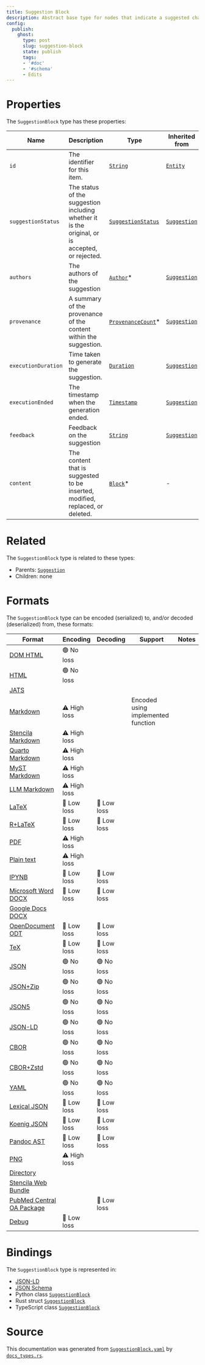 ```yaml
---
title: Suggestion Block
description: Abstract base type for nodes that indicate a suggested change to block content.
config:
  publish:
    ghost:
      type: post
      slug: suggestion-block
      state: publish
      tags:
      - '#doc'
      - '#schema'
      - Edits
---
```


# Properties

The `SuggestionBlock` type has these properties:

| Name                | Description                                                                                     | Type                                                                                    | Inherited from                                                             | `JSON-LD @id`                                | Aliases                                    |
| ------------------- | ----------------------------------------------------------------------------------------------- | --------------------------------------------------------------------------------------- | -------------------------------------------------------------------------- | -------------------------------------------- | ------------------------------------------ |
| `id`                | The identifier for this item.                                                                   | [`String`](https://stencila.ghost.io/docs/reference/schema/string)                      | [`Entity`](https://stencila.ghost.io/docs/reference/schema/entity)         | [`schema:id`](https://schema.org/id)         | -                                          |
| `suggestionStatus`  | The status of the suggestion including whether it is the original, or is accepted, or rejected. | [`SuggestionStatus`](https://stencila.ghost.io/docs/reference/schema/suggestion-status) | [`Suggestion`](https://stencila.ghost.io/docs/reference/schema/suggestion) | `stencila:suggestionStatus`                  | `suggestion-status`, `suggestion_status`   |
| `authors`           | The authors of the suggestion                                                                   | [`Author`](https://stencila.ghost.io/docs/reference/schema/author)*                     | [`Suggestion`](https://stencila.ghost.io/docs/reference/schema/suggestion) | [`schema:author`](https://schema.org/author) | `author`                                   |
| `provenance`        | A summary of the provenance of the content within the suggestion.                               | [`ProvenanceCount`](https://stencila.ghost.io/docs/reference/schema/provenance-count)*  | [`Suggestion`](https://stencila.ghost.io/docs/reference/schema/suggestion) | `stencila:provenance`                        | -                                          |
| `executionDuration` | Time taken to generate the suggestion.                                                          | [`Duration`](https://stencila.ghost.io/docs/reference/schema/duration)                  | [`Suggestion`](https://stencila.ghost.io/docs/reference/schema/suggestion) | `stencila:executionDuration`                 | `execution-duration`, `execution_duration` |
| `executionEnded`    | The timestamp when the generation ended.                                                        | [`Timestamp`](https://stencila.ghost.io/docs/reference/schema/timestamp)                | [`Suggestion`](https://stencila.ghost.io/docs/reference/schema/suggestion) | `stencila:executionEnded`                    | `execution-ended`, `execution_ended`       |
| `feedback`          | Feedback on the suggestion                                                                      | [`String`](https://stencila.ghost.io/docs/reference/schema/string)                      | [`Suggestion`](https://stencila.ghost.io/docs/reference/schema/suggestion) | `stencila:feedback`                          | -                                          |
| `content`           | The content that is suggested to be inserted, modified, replaced, or deleted.                   | [`Block`](https://stencila.ghost.io/docs/reference/schema/block)*                       | -                                                                          | `stencila:content`                           | -                                          |

# Related

The `SuggestionBlock` type is related to these types:

- Parents: [`Suggestion`](https://stencila.ghost.io/docs/reference/schema/suggestion)
- Children: none

# Formats

The `SuggestionBlock` type can be encoded (serialized) to, and/or decoded (deserialized) from, these formats:

| Format                                                                               | Encoding     | Decoding   | Support                            | Notes |
| ------------------------------------------------------------------------------------ | ------------ | ---------- | ---------------------------------- | ----- |
| [DOM HTML](https://stencila.ghost.io/docs/reference/formats/dom.html)                | 🟢 No loss    |            |                                    |
| [HTML](https://stencila.ghost.io/docs/reference/formats/html)                        | 🟢 No loss    |            |                                    |
| [JATS](https://stencila.ghost.io/docs/reference/formats/jats)                        |              |            |                                    |
| [Markdown](https://stencila.ghost.io/docs/reference/formats/md)                      | ⚠️ High loss |            | Encoded using implemented function |
| [Stencila Markdown](https://stencila.ghost.io/docs/reference/formats/smd)            | ⚠️ High loss |            |                                    |
| [Quarto Markdown](https://stencila.ghost.io/docs/reference/formats/qmd)              | ⚠️ High loss |            |                                    |
| [MyST Markdown](https://stencila.ghost.io/docs/reference/formats/myst)               | ⚠️ High loss |            |                                    |
| [LLM Markdown](https://stencila.ghost.io/docs/reference/formats/llmd)                | ⚠️ High loss |            |                                    |
| [LaTeX](https://stencila.ghost.io/docs/reference/formats/latex)                      | 🔷 Low loss   | 🔷 Low loss |                                    |
| [R+LaTeX](https://stencila.ghost.io/docs/reference/formats/rnw)                      | 🔷 Low loss   | 🔷 Low loss |                                    |
| [PDF](https://stencila.ghost.io/docs/reference/formats/pdf)                          | ⚠️ High loss |            |                                    |
| [Plain text](https://stencila.ghost.io/docs/reference/formats/text)                  | ⚠️ High loss |            |                                    |
| [IPYNB](https://stencila.ghost.io/docs/reference/formats/ipynb)                      | 🔷 Low loss   | 🔷 Low loss |                                    |
| [Microsoft Word DOCX](https://stencila.ghost.io/docs/reference/formats/docx)         | 🔷 Low loss   | 🔷 Low loss |                                    |
| [Google Docs DOCX](https://stencila.ghost.io/docs/reference/formats/gdocx)           |              |            |                                    |
| [OpenDocument ODT](https://stencila.ghost.io/docs/reference/formats/odt)             | 🔷 Low loss   | 🔷 Low loss |                                    |
| [TeX](https://stencila.ghost.io/docs/reference/formats/tex)                          | 🔷 Low loss   | 🔷 Low loss |                                    |
| [JSON](https://stencila.ghost.io/docs/reference/formats/json)                        | 🟢 No loss    | 🟢 No loss  |                                    |
| [JSON+Zip](https://stencila.ghost.io/docs/reference/formats/json.zip)                | 🟢 No loss    | 🟢 No loss  |                                    |
| [JSON5](https://stencila.ghost.io/docs/reference/formats/json5)                      | 🟢 No loss    | 🟢 No loss  |                                    |
| [JSON-LD](https://stencila.ghost.io/docs/reference/formats/jsonld)                   | 🟢 No loss    | 🟢 No loss  |                                    |
| [CBOR](https://stencila.ghost.io/docs/reference/formats/cbor)                        | 🟢 No loss    | 🟢 No loss  |                                    |
| [CBOR+Zstd](https://stencila.ghost.io/docs/reference/formats/cbor.zstd)              | 🟢 No loss    | 🟢 No loss  |                                    |
| [YAML](https://stencila.ghost.io/docs/reference/formats/yaml)                        | 🟢 No loss    | 🟢 No loss  |                                    |
| [Lexical JSON](https://stencila.ghost.io/docs/reference/formats/lexical)             | 🔷 Low loss   | 🔷 Low loss |                                    |
| [Koenig JSON](https://stencila.ghost.io/docs/reference/formats/koenig)               | 🔷 Low loss   | 🔷 Low loss |                                    |
| [Pandoc AST](https://stencila.ghost.io/docs/reference/formats/pandoc)                | 🔷 Low loss   | 🔷 Low loss |                                    |
| [PNG](https://stencila.ghost.io/docs/reference/formats/png)                          | ⚠️ High loss |            |                                    |
| [Directory](https://stencila.ghost.io/docs/reference/formats/directory)              |              |            |                                    |
| [Stencila Web Bundle](https://stencila.ghost.io/docs/reference/formats/swb)          |              |            |                                    |
| [PubMed Central OA Package](https://stencila.ghost.io/docs/reference/formats/pmcoap) |              | 🔷 Low loss |                                    |
| [Debug](https://stencila.ghost.io/docs/reference/formats/debug)                      | 🔷 Low loss   |            |                                    |

# Bindings

The `SuggestionBlock` type is represented in:

- [JSON-LD](https://stencila.org/SuggestionBlock.jsonld)
- [JSON Schema](https://stencila.org/SuggestionBlock.schema.json)
- Python class [`SuggestionBlock`](https://github.com/stencila/stencila/blob/main/python/python/stencila/types/suggestion_block.py)
- Rust struct [`SuggestionBlock`](https://github.com/stencila/stencila/blob/main/rust/schema/src/types/suggestion_block.rs)
- TypeScript class [`SuggestionBlock`](https://github.com/stencila/stencila/blob/main/ts/src/types/SuggestionBlock.ts)

# Source

This documentation was generated from [`SuggestionBlock.yaml`](https://github.com/stencila/stencila/blob/main/schema/SuggestionBlock.yaml) by [`docs_types.rs`](https://github.com/stencila/stencila/blob/main/rust/schema-gen/src/docs_types.rs).
